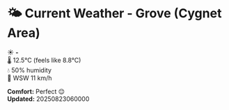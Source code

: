 # 🌤️ Current Weather - Grove (Cygnet Area)

☀️ **-**  
🌡️ 12.5°C (feels like 8.8°C)  
💧 50% humidity  
💨 WSW 11 km/h  

**Comfort:** Perfect 😌  
**Updated:** 20250823060000
